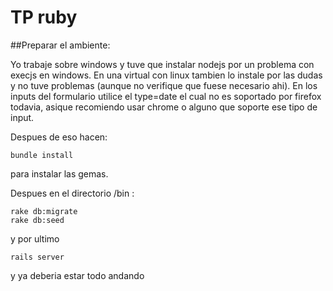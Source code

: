 # TP ruby

##Preparar el ambiente:

Yo trabaje sobre windows y tuve que instalar nodejs por un problema con execjs en windows. En una virtual con linux tambien lo instale por las dudas y no tuve problemas (aunque no verifique que fuese necesario ahi).
En los inputs del formulario utilice el type=date el cual no es soportado por firefox todavia, asique recomiendo usar chrome o alguno que soporte ese tipo de input.

Despues de eso hacen:


`bundle install`

 para instalar las gemas. 


Despues en el directorio /bin :

```
rake db:migrate
rake db:seed
```
y por ultimo

```
rails server
```
y ya deberia estar todo andando


